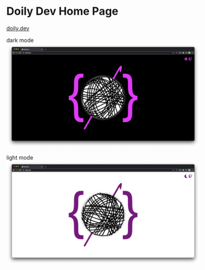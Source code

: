# Doily Dev Home Page
[doily.dev](http://doily.dev)

dark mode
![Screenshot (dark mode)](src/assets/dark-mode.png)

light mode
![Screenshot (light mode)](src/assets/light-mode.png)